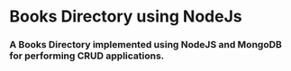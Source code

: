 # Books Directory using NodeJs

### A Books Directory implemented using NodeJS and MongoDB for performing CRUD applications.

